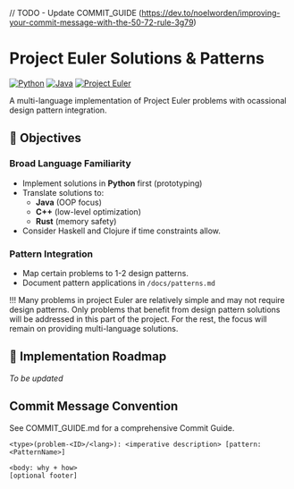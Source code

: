 // TODO - Update COMMIT_GUIDE (https://dev.to/noelworden/improving-your-commit-message-with-the-50-72-rule-3g79)


# Project Euler Solutions & Patterns

[![Python](https://img.shields.io/badge/Python-3.13%2B-blue)](https://python.org)
[![Java](https://img.shields.io/badge/Java-17%2B-orange)](https://java.com)
[![Project Euler](https://img.shields.io/badge/Project_Euler-Problems-blueviolet)](https://projecteuler.net)

A multi-language implementation of Project Euler problems with ocassional design pattern integration. 

## 🎯 Objectives

### Broad Language Familiarity
- Implement solutions in **Python** first (prototyping)
- Translate solutions to:
  - **Java** (OOP focus)
  - **C++** (low-level optimization)
  - **Rust** (memory safety)
- Consider Haskell and Clojure if time constraints allow.

### Pattern Integration
- Map certain problems to 1-2 design patterns. 
- Document pattern applications in `/docs/patterns.md`

!!! Many problems in project Euler are relatively simple and may not require design patterns. Only problems that benefit from design pattern solutions will be addressed in this part of the project. For the rest, the focus will remain on providing multi-language solutions.

## 📌 Implementation Roadmap

*To be updated* 

## Commit Message Convention
See COMMIT_GUIDE.md for a comprehensive Commit Guide.
````
<type>(problem-<ID>/<lang>): <imperative description> [pattern: <PatternName>]

<body: why + how>
[optional footer]
````


